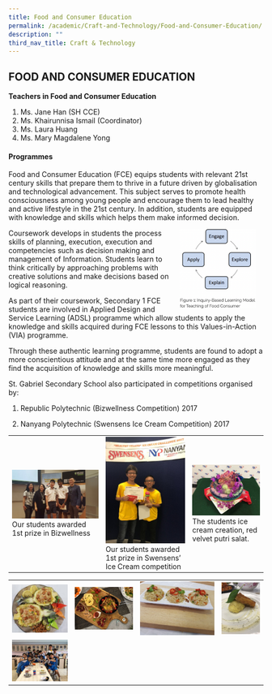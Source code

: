 ```yaml
---
title: Food and Consumer Education
permalink: /academic/Craft-and-Technology/Food-and-Consumer-Education/
description: ""
third_nav_title: Craft & Technology
---
```

## FOOD AND CONSUMER EDUCATION


**Teachers in Food and Consumer Education**

1.  Ms. Jane Han (SH CCE)
2.  Ms. Khairunnisa Ismail (Coordinator)
3.  Ms. Laura Huang
4.  Ms. Mary Magdalene Yong

#### Programmes

Food and Consumer Education (FCE) equips students with relevant 21st century skills that prepare them to thrive in a future driven by globalisation and technological advancement. This subject serves to promote health consciousness among young people and encourage them to lead healthy and active lifestyle in the 21st century. In addition, students are equipped with knowledge and skills which helps them make informed decision. 


<img src="/images/FoodConsumerEducation.png" style= "width: 30%; margin-right:15px;" align = "right">


  
Coursework develops in students the process skills of planning, execution, execution and competencies such as decision making and management of Information. Students learn to think critically by approaching problems with creative solutions and make decisions based on logical reasoning.

As part of their coursework, Secondary 1 FCE students are involved in Applied Design and Service Learning (ADSL) programme which allow students to apply the knowledge and skills acquired during FCE lessons to this Values-in-Action (VIA) programme.  
  
Through these authentic learning programme, students are found to adopt a more conscientious attitude and at the same time more engaged as they find the acquisition of knowledge and skills more meaningful.  
  
St. Gabriel Secondary School also participated in competitions organised by:  

1. Republic Polytechnic (Bizwellness Competition) 2017

2. Nanyang Polytechnic (Swensens Ice Cream Competition) 2017



|  |  |  |
| -------- | -------- | -------- |
![](/images/1st%20prize%20in%20Bizwellness.jpeg) <br> Our students awarded 1st prize in Bizwellness  |   ![](/images/1st%20prize%20in%20Swensens%20Ice%20Cream%20Competition.jpeg) <br> Our students awarded 1st prize in Swensens’ Ice Cream competition   |   ![](/images/Ice%20Cream%20with%20Red%20Velvet%20Putri%20Salat.jpeg) <br> The students ice cream creation, red velvet putri salat.   |    |



|  |  |  | |
| -------- | -------- | -------- | -------- |
|   ![](/images/Pineapple%20Rice.jpeg)  |   ![](/images/Pasta.jpeg)   |    ![](/images/Glutinous%20Rice.jpeg)  |  ![](/images/Dessert.jpeg)   |
|  ![](/images/Learning%20to%20prepare%20cook.jpeg)   |      |     |     |
 
 


